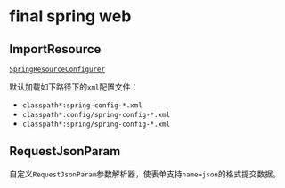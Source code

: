 # final spring web

## ImportResource
[`SpringResourceConfigurer`](src/main/java/org/finalframework/spring/web/configurer/SpringResourceConfigurer.java)

默认加载如下路径下的`xml`配置文件：

* `classpath*:spring-config-*.xml`
* `classpath*:config/spring-config-*.xml`
* `classpath*:spring/spring-config-*.xml`

## RequestJsonParam

自定义`RequestJsonParam`参数解析器，使表单支持`name=json`的格式提交数据。

